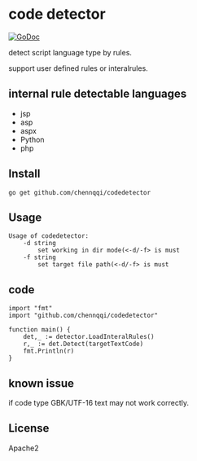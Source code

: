 code detector
=====
[![GoDoc](https://godoc.org/github.com/emirpasic/gods?status.svg)](https://godoc.org/github.com/chennqqi/codedetector/detector)

detect script language type by rules.

support user defined rules or interalrules.


## internal rule detectable languages
* jsp
* asp
* aspx
* Python
* php
## Install
```
go get github.com/chennqqi/codedetector
```

## Usage

	Usage of codedetector:
		-d string   
        	set working in dir mode(<-d/-f> is must   
		-f string  
        	set target file path(<-d/-f> is must   

## code

    import "fmt"
 	import "github.com/chennqqi/codedetector"

	function main() {
		det,_ := detector.LoadInteralRules()
		r,_ := det.Detect(targetTextCode)
        fmt.Println(r)
	}

## known issue
 
 if code type GBK/UTF-16 text may not work correctly.  

## License
Apache2
